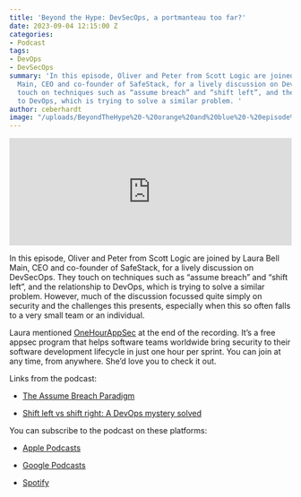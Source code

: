 ```yaml
---
title: 'Beyond the Hype: DevSecOps, a portmanteau too far?'
date: 2023-09-04 12:15:00 Z
categories:
- Podcast
tags:
- DevOps
- DevSecOps
summary: 'In this episode, Oliver and Peter from Scott Logic are joined by Laura Bell
  Main, CEO and co-founder of SafeStack, for a lively discussion on DevSecOps. They
  touch on techniques such as “assume breach” and “shift left”, and the relationship
  to DevOps, which is trying to solve a similar problem. '
author: ceberhardt
image: "/uploads/BeyondTheHype%20-%20orange%20and%20blue%20-%20episode%2014%20-%20social.png"
---
```


<iframe title="Embed Player" src="https://play.libsyn.com/embed/episode/id/27892746/height/192/theme/modern/size/large/thumbnail/yes/custom-color/ffffff/time-start/00:00:00/playlist-height/200/direction/backward/download/yes" height="192" width="100%" scrolling="no" allowfullscreen="" webkitallowfullscreen="true" mozallowfullscreen="true" oallowfullscreen="true" msallowfullscreen="true" style="border: none;"></iframe>

In this episode, Oliver and Peter from Scott Logic are joined by Laura Bell Main, CEO and co-founder of SafeStack, for a lively discussion on DevSecOps. They touch on techniques such as “assume breach” and “shift left”, and the relationship to DevOps, which is trying to solve a similar problem. However, much of the discussion focussed quite simply on security and the challenges this presents, especially when this so often falls to a very small team or an individual.

Laura mentioned [OneHourAppSec](https://safestack.io/one-hour-appsec/) at the end of the recording. It’s a free appsec program that helps software teams worldwide bring security to their software development lifecycle in just one hour per sprint. You can join at any time, from anywhere. She’d love you to check it out.

Links from the podcast:

* [The Assume Breach Paradigm](https://www.netsurion.com/articles/the-assume-breach-paradigm)

* [Shift left vs shift right: A DevOps mystery solved](https://www.dynatrace.com/news/blog/what-is-shift-left-and-what-is-shift-right/)

You can subscribe to the podcast on these platforms:

* [Apple Podcasts](https://podcasts.apple.com/dk/podcast/beyond-the-hype/id1612265563)

* [Google Podcasts](https://podcasts.google.com/feed/aHR0cHM6Ly9mZWVkcy5saWJzeW4uY29tLzM5NTE1MC9yc3M?sa=X&ved=0CAMQ4aUDahcKEwjAxKuhz_v7AhUAAAAAHQAAAAAQAQ)

* [Spotify](https://open.spotify.com/show/2BlwBJ7JoxYpxU4GBmuR4x)